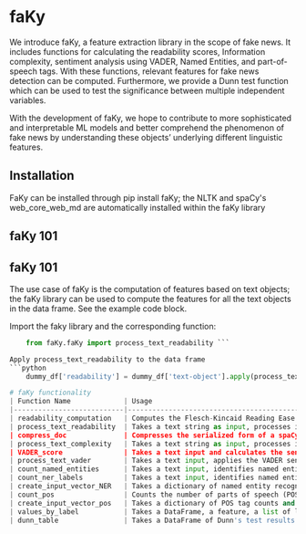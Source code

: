 # faKy
We introduce faKy, a feature extraction library in the scope of fake news. It includes functions for calculating the readability scores, Information complexity, sentiment analysis using VADER,  Named Entities, and part-of-speech tags. With these functions, relevant features for fake news detection can be computed. Furthermore, we provide a Dunn test function which can be used to test the significance between multiple independent variables. 

With the development of faKy, we hope to contribute to more sophisticated and interpretable ML models and better comprehend the phenomenon of fake news by understanding these objects’ underlying different linguistic features.

## Installation
FaKy can be installed through pip install faKy; the NLTK and spaCy's web_core_web_md are automatically installed within the faKy library

## faKy 101
## faKy 101
The use case of faKy is the computation of features based on text objects; the faKy library can be used to compute the features for all the text objects in the data frame. See the example code block.

Import the faky library and the corresponding function:
```python
    from faKy.faKy import process_text_readability ```

Apply process_text_readability to the data frame
```python
    dummy_df['readability'] = dummy_df['text-object'].apply(process_text_readability) ```

# faKy functionality
| Function Name             | Usage                                                                                                                                                            |
|---------------------------|------------------------------------------------------------------------------------------------------------------------------------------------------------------|
| readability_computation   | Computes the Flesch-Kincaid Reading Ease score for a spaCy document using the Readability class. Returns the original document object.                           |
| process_text_readability  | Takes a text string as input, processes it with spaCy's NLP pipeline, and computes the Flesch-Kincaid Reading Ease score. Returns the score.                       |
| compress_doc              | Compresses the serialized form of a spaCy Doc object using gzip, calculates the compressed size, and sets the compressed size to the custom "compressed_size" attribute of the Doc object. Returns the Doc object. |
| process_text_complexity   | Takes a text string as input, processes it with spaCy's custom NLP pipeline, and computes the compressed size. Returns the compressed size of the string in bits. |
| VADER_score               | Takes a text input and calculates the sentiment scores using the VADER sentiment analysis tool. Returns a dictionary of sentiment scores.                          |
| process_text_vader        | Takes a text input, applies the VADER sentiment analysis model, and returns the negative, neutral, positive, and compound sentiment scores as separate variables.  |
| count_named_entities      | Takes a text input, identifies named entities using spaCy, and returns the count of named entities in the text.                                                 |
| count_ner_labels          | Takes a text input, identifies named entities using spaCy, and returns a dictionary of named entity label counts.                                               |
| create_input_vector_NER   | Takes a dictionary of named entity recognition (NER) label counts and creates an input vector with the count for each NER label. Returns the input vector.         |
| count_pos                 | Counts the number of parts of speech (POS) in a given text. Returns a dictionary with the count of each POS.                                                    |
| create_input_vector_pos   | Takes a dictionary of POS tag counts and creates an input vector of zeros. Returns the input vector.                                                             |
| values_by_label           | Takes a DataFrame, a feature, a list of labels, and a label column name. Returns a list of lists containing the values of the feature for each label.             |
| dunn_table                | Takes a DataFrame of Dunn's test results and creates a new DataFrame with pairwise comparisons between groups. Returns the new DataFrame.                           |
    